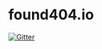 # found404.io

[![Gitter](https://badges.gitter.im/Found-404/FOund.svg)](https://gitter.im/Found-404/FOund?utm_source=badge&utm_medium=badge&utm_campaign=pr-badge&utm_content=badge)